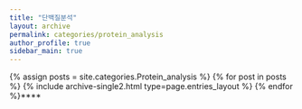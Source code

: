 ```yaml
---
title: "단백질분석"
layout: archive
permalink: categories/protein_analysis
author_profile: true
sidebar_main: true
---
```


{% assign posts = site.categories.Protein_analysis %}
{% for post in posts %} {% include archive-single2.html type=page.entries_layout %} {% endfor %}****
